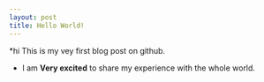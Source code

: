 ```yaml
---
layout: post
title: Hello World!
---
```

*hi
This is my vey first blog post on github. 
* I am **Very excited** to share my experience with the whole world. 

